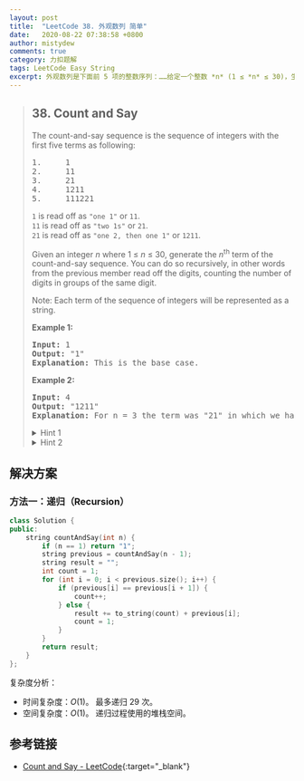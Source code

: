 ```yaml
---
layout: post
title:  "LeetCode 38. 外观数列 简单"
date:   2020-08-22 07:38:58 +0800
author: mistydew
comments: true
category: 力扣题解
tags: LeetCode Easy String
excerpt: 外观数列是下面前 5 项的整数序列：……给定一个整数 *n* (1 ≤ *n* ≤ 30)，生成外观数列的第 *n* 项。
---
```

> ## 38. Count and Say
> 
> The count-and-say sequence is the sequence of integers with the first five terms as following:
> 
> <pre>
> 1.     1
> 2.     11
> 3.     21
> 4.     1211
> 5.     111221
> </pre>
> 
> `1` is read off as `"one 1"` or `11`.<br>
> `11` is read off as `"two 1s"` or `21`.<br>
> `21` is read off as `"one 2, then one 1"` or `1211`.
> 
> Given an integer *n* where 1 ≤ *n* ≤ 30, generate the *n*<sup>th</sup> term of the count-and-say sequence. You can do so recursively, in other words from the previous member read off the digits, counting the number of digits in groups of the same digit.
> 
> Note: Each term of the sequence of integers will be represented as a string.
> 
> **Example 1:**
> 
> <pre>
> <strong>Input:</strong> 1
> <strong>Output:</strong> "1"
> <strong>Explanation:</strong> This is the base case.
> </pre>
> 
> **Example 2:**
> 
> <pre>
> <strong>Input:</strong> 4
> <strong>Output:</strong> "1211"
> <strong>Explanation:</strong> For n = 3 the term was "21" in which we have two groups "2" and "1", "2" can be read as "12" which means frequency = 1 and value = 2, the same way "1" is read as "11", so the answer is the concatenation of "12" and "11" which is "1211".
> </pre>
> 
> <details>
> <summary>Hint 1</summary>
> The following are the terms from n=1 to n=10 of the count-and-say sequence:
> <pre>
>  1.     1
>  2.     11
>  3.     21
>  4.     1211
>  5.     111221 
>  6.     312211
>  7.     13112221
>  8.     1113213211
>  9.     31131211131221
> 10.     13211311123113112211
> </pre>
> </details>
> 
> <details>
> <summary>Hint 2</summary>
> To generate the <em>n</em><sup>th</sup> term, just count and say the <em>n</em>-1<sup>th</sup> term.
> </details>

## 解决方案

### 方法一：递归（Recursion）

```cpp
class Solution {
public:
    string countAndSay(int n) {
        if (n == 1) return "1";
        string previous = countAndSay(n - 1);
        string result = "";
        int count = 1;
        for (int i = 0; i < previous.size(); i++) {
            if (previous[i] == previous[i + 1]) {
                count++;
            } else {
                result += to_string(count) + previous[i];
                count = 1;
            }
        }
        return result;
    }
};
```

复杂度分析：
* 时间复杂度：*O*(1)。
  最多递归 29 次。
* 空间复杂度：*O*(1)。
  递归过程使用的堆栈空间。

## 参考链接

* [Count and Say - LeetCode](https://leetcode.com/problems/count-and-say/){:target="_blank"}
